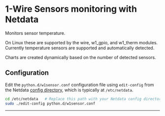 <!--
title: "1-Wire Sensors monitoring with Netdata"
custom_edit_url: "https://github.com/netdata/netdata/edit/master/collectors/python.d.plugin/w1sensor/README.md"
sidebar_label: "1-Wire sensors"
learn_status: "Published"
learn_topic_type: "References"
learn_rel_path: "Integrations/Monitor/Remotes/Devices"
-->

# 1-Wire Sensors monitoring with Netdata

Monitors sensor temperature.

On Linux these are supported by the wire, w1_gpio, and w1_therm modules.
Currently temperature sensors are supported and automatically detected.

Charts are created dynamically based on the number of detected sensors.

## Configuration

Edit the `python.d/w1sensor.conf` configuration file using `edit-config` from the Netdata [config
directory](https://github.com/netdata/netdata/blob/master/docs/configure/nodes.md), which is typically at `/etc/netdata`.

```bash
cd /etc/netdata   # Replace this path with your Netdata config directory, if different
sudo ./edit-config python.d/w1sensor.conf
```

---


